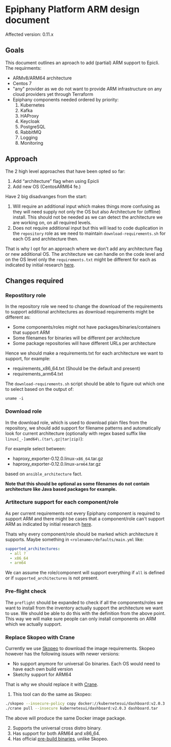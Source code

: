 # Epiphany Platform ARM design document

Affected version: 0.11.x

## Goals

This document outlines an aproach to add (partial) ARM support to Epicli. The requirments:

- ARMv8/ARM64 architecture
- Centos 7
- "any" provider as we do not want to provide ARM infrastructure on any cloud providers yet through Terraform
- Epiphany components needed ordered by priority:
    1. Kubernetes
    2. Kafka
    3. HAProxy
    5. Keycloak
    6. PostgreSQL
    7. RabbitMQ
    8. Logging
    9. Monitoring

## Approach

The 2 high level approaches that have been opted so far:

1. Add “architecture” flag when using Epicli
2. Add new OS (CentosARM64 fe.)

Have 2 big disadvanges from the start:

1. Will require an additional input which makes things more confusing as they will need supply not only the OS but also Architecture for (offline) install. This should not be needed as we can detect the architecture we are working on, on all required levels.
2. Does not require additional input but this will lead to code duplication in the ```repository``` role as we need to maintain ```download-requirements.sh``` for each OS and architecture then.

That is why I opt for an approach where we don't add any architecture flag or new additional OS. The architecture we can handle on the code level and on the OS level only the ```requirements.txt``` might be different for each as indicated by initial research [here](./centos-arm-analysis.md).


## Changes required

### Repostitory role

In the repository role we need to change the download of the requirements to support additional architectures as download requirements might be different as:

- Some components/roles might not have packages/binaries/containers that support ARM
- Some filenames for binaries will be different per architecture
- Some package repositories will have different URLs per architecture

Hence we should make a requirements.txt for each architecture we want to support, for example:

- requirements_x86_64.txt (Should be the default and present)
- requirements_arm64.txt

The ```download-requirements.sh``` script should be able to figure out which one to select based on the output of:

```shell
uname -i

```

### Download role

In the download role, which is used to download plain files from the repository, we should add support for filename patterns and automatically look for current architecture (optionally with regex based suffix like `linux[_-]amd64\.(tar\.gz|tar|zip)`):

For example select between:

- haproxy_exporter-0.12.0.linux-```x86_64```.tar.gz
- haproxy_exporter-0.12.0.linux-```arm64```.tar.gz

based on ```ansible_architecture``` fact.

**Note that this should be optional as some filenames do not contain architecture like Java based packages for example.**

### Artitecture support for each component/role

As per current requirements not every Epiphany component is required to support ARM and there might be cases that a component/role can't support ARM as indicated by initial research [here](./centos-arm-analysis.md).

Thats why every component/role should be marked which architecture it supports. Maybe something in ```<rolename>/defaults/main.yml``` like:

```yml
supported_architectures:
  - all ?
  - x86_64
  - arm64
```

We can assume the role/component will support everything if ```all``` is defined or if ```supported_architectures``` is not present.

### Pre-flight check

The ```preflight``` should be expanded to check if all the components/roles we want to install from the inventory actually support the architecture we want to use. We should be able to do this with the definition from the above point. This way we will make sure people can only install components on ARM which we actually support.

### Replace Skopeo with Crane

Currently we use [Skopeo](https://github.com/containers/skopeo) to download the image requirements. Skopeo however has the following issues with newer versions:

- No support anymore for universal Go binaries. Each OS would need to have each own build version
- Sketchy support for ARM64

That is why we should replace it with [Crane](https://github.com/google/go-containerregistry/blob/main/cmd/crane/README.md).

1. This tool can do the same as Skopeo:

```bash
./skopeo --insecure-policy copy docker://kubernetesui/dashboard:v2.0.3 docker-archive:skopeodashboard:v2.0.3
./crane pull --insecure kubernetesui/dashboard:v2.0.3 dashboard.tar
```

The above will produce the same Docker image package.

2. Supports the universal cross distro binary.
3. Has support for both ARM64 and x86_64.
4. Has official [pre-build binaries](https://github.com/google/go-containerregistry/releases/tag/v0.4.0), unlike Skopeo.
